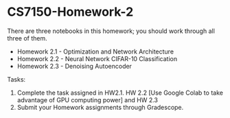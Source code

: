 # CS7150-Homework-2

There are three notebooks in this homework; you should work through all three of them.

- Homework 2.1 - Optimization and Network Architecture
- Homework 2.2 - Neural Network CIFAR-10 Classification
- Homework 2.3 - Denoising Autoencoder

Tasks:

1. Complete the task assigned in HW2.1. HW 2.2 [Use Google Colab to take advantage of GPU computing power] and HW 2.3
2. Submit your Homework assignments through Gradescope.
